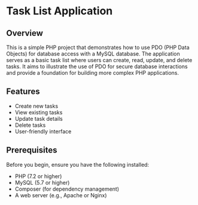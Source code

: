 # Task List Application

## Overview

This is a simple PHP project that demonstrates how to use PDO (PHP Data Objects) for database access with a MySQL database. The application serves as a basic task list where users can create, read, update, and delete tasks. It aims to illustrate the use of PDO for secure database interactions and provide a foundation for building more complex PHP applications.

## Features

- Create new tasks
- View existing tasks
- Update task details
- Delete tasks
- User-friendly interface

## Prerequisites

Before you begin, ensure you have the following installed:

- PHP (7.2 or higher)
- MySQL (5.7 or higher)
- Composer (for dependency management)
- A web server (e.g., Apache or Nginx)

